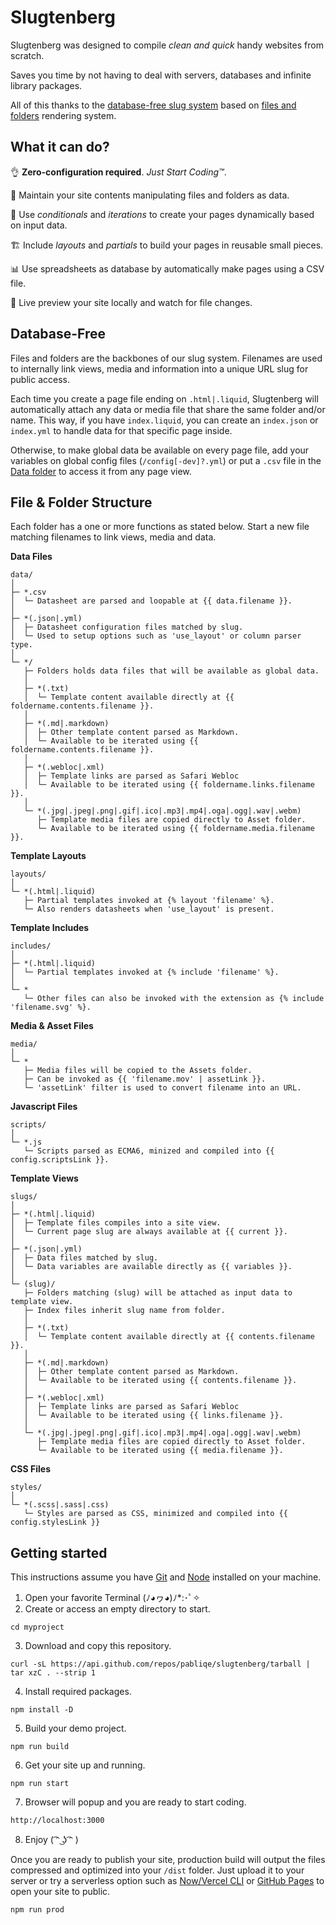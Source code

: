 # Slugtenberg
Slugtenberg was designed to compile *clean and quick* handy websites from scratch.

Saves you time by not having to deal with servers, databases and infinite library packages.

All of this thanks to the [database-free slug system](#database-free) based on [files and folders](#file--folder-basics) rendering system.

## What it can do?
👌 **Zero-configuration required**. _Just Start Coding™️_.

📂 Maintain your site contents manipulating files and folders as data.

🤔 Use *conditionals* and *iterations* to create your pages dynamically based on input data.

🏗 Include *layouts* and *partials* to build your pages in reusable small pieces. 

📊 Use spreadsheets as database by automatically make pages using a CSV file.

🚀 Live preview your site locally and watch for file changes.

## Database-Free

Files and folders are the backbones of our slug system. Filenames are used to internally link views, media and information into a unique URL slug for public access.

Each time you create a page file ending on `.html|.liquid`, Slugtenberg will automatically attach any data or media file that share the same folder and/or name. This way, if you have `index.liquid`, you can create an `index.json` or `index.yml` to handle data for that specific page inside.

Otherwise, to make global data be available on every page file, add your variables on global config files (`/config[-dev]?.yml`) or put a `.csv` file in the [Data folder](#file--folder-basics) to access it from any page view.

## File & Folder Structure
Each folder has a one or more functions as stated below. Start a new file matching filenames to link views, media and data.

**Data Files**

```
data/
│
├─ *.csv
│  └─ Datasheet are parsed and loopable at {{ data.filename }}.
│
├─ *(.json|.yml)
│  ├─ Datasheet configuration files matched by slug.
│  └─ Used to setup options such as 'use_layout' or column parser type.
│
└─ */
   ├─ Folders holds data files that will be available as global data.
   │
   ├─ *(.txt)
   │  └─ Template content available directly at {{ foldername.contents.filename }}.
   │
   ├─ *(.md|.markdown)
   │  ├─ Other template content parsed as Markdown.
   │  └─ Available to be iterated using {{ foldername.contents.filename }}.
   │
   ├─ *(.webloc|.xml)
   │  ├─ Template links are parsed as Safari Webloc
   │  └─ Available to be iterated using {{ foldername.links.filename }}.
   │
   └─ *(.jpg|.jpeg|.png|.gif|.ico|.mp3|.mp4|.oga|.ogg|.wav|.webm)
      ├─ Template media files are copied directly to Asset folder.
      └─ Available to be iterated using {{ foldername.media.filename }}.
```

**Template Layouts**

```
layouts/
│
└─ *(.html|.liquid)
   ├─ Partial templates invoked at {% layout 'filename' %}.
   └─ Also renders datasheets when 'use_layout' is present.
```

**Template Includes**

```
includes/
│
├─ *(.html|.liquid)
│  └─ Partial templates invoked at {% include 'filename' %}.
│
└─ *
   └─ Other files can also be invoked with the extension as {% include 'filename.svg' %}.
```

**Media & Asset Files**

```
media/
│
└─ *
   ├─ Media files will be copied to the Assets folder.
   ├─ Can be invoked as {{ 'filename.mov' | assetLink }}.
   └─ 'assetLink' filter is used to convert filename into an URL.
```

**Javascript Files**

```
scripts/
│
└─ *.js
   └─ Scripts parsed as ECMA6, minized and compiled into {{ config.scriptsLink }}.
```

**Template Views**

```
slugs/
│
├─ *(.html|.liquid)
│  ├─ Template files compiles into a site view.
│  └─ Current page slug are always available at {{ current }}.
│
├─ *(.json|.yml)
│  ├─ Data files matched by slug.
│  └─ Data variables are available directly as {{ variables }}.
│
└─ (slug)/
   ├─ Folders matching (slug) will be attached as input data to template view.
   ├─ Index files inherit slug name from folder.
   │
   ├─ *(.txt)
   │  └─ Template content available directly at {{ contents.filename }}.
   │
   ├─ *(.md|.markdown)
   │  ├─ Other template content parsed as Markdown.
   │  └─ Available to be iterated using {{ contents.filename }}.
   │
   ├─ *(.webloc|.xml)
   │  ├─ Template links are parsed as Safari Webloc
   │  └─ Available to be iterated using {{ links.filename }}.
   │
   └─ *(.jpg|.jpeg|.png|.gif|.ico|.mp3|.mp4|.oga|.ogg|.wav|.webm)
      ├─ Template media files are copied directly to Asset folder.
      └─ Available to be iterated using {{ media.filename }}.
```

**CSS Files**

```
styles/
│
└─ *(.scss|.sass|.css)
   └─ Styles are parsed as CSS, minimized and compiled into {{ config.stylesLink }}
```

## Getting started
This instructions assume you have [Git](https://git-scm.com/book/en/v2/Getting-Started-Installing-Git) and [Node](https://nodejs.org/es/download/) installed on your machine.

1. Open your favorite Terminal (ﾉ◕ヮ◕)ﾉ*:･ﾟ✧
2. Create or access an empty directory to start.
```
cd myproject
```
3. Download and copy this repository.
```
curl -sL https://api.github.com/repos/pabliqe/slugtenberg/tarball | tar xzC . --strip 1
```
4. Install required packages.
```
npm install -D
```
5. Build your demo project.
```
npm run build
```
6. Get your site up and running.
```
npm run start
```
7. Browser will popup and you are ready to start coding.
```
http://localhost:3000
```
8. Enjoy
( ͡ᵔ ͜ʖ ͡ᵔ )

Once you are ready to publish your site, production build will output the files compressed and optimized into your `/dist` folder. Just upload it to your server or try a serverless option such as [Now/Vercel CLI](https://vercel.com/docs/cli#getting-started) or [GitHub Pages](https://pages.github.com/) to open your site to public.
```
npm run prod
```
